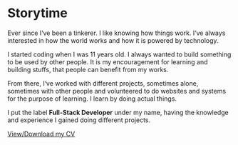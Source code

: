 # Storytime

Ever since I&lsquo;ve been a tinkerer. I like knowing how things work. I&lsquo;ve always interested in how the world works and how it is powered by technology.

I started coding when I was 11 years old. I always wanted to build something to be used by other people. It is my encouragement for learning and building stuffs, that people can benefit from my works.

From there, I&lsquo;ve worked with different projects, sometimes alone, sometimes with other people and volunteered to do websites and systems for the purpose of learning. I learn by doing actual things.

I put the label **Full-Stack Developer** under my name, having the knowledge and experience I gained doing different projects.

[View/Download my CV](https://raphaelmarco.com/cv.pdf)
